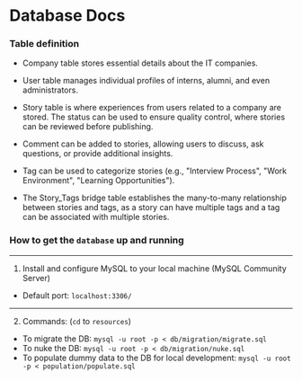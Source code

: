 # Database Docs

### Table definition

- Company table stores essential details about the IT companies.

- User table manages individual profiles of interns, alumni, and even administrators.

- Story table is where experiences from users related to a company are stored. The status can be used to ensure quality control, where stories can be reviewed before publishing.

- Comment can be added to stories, allowing users to discuss, ask questions, or provide additional insights.

- Tag can be used to categorize stories (e.g., "Interview Process", "Work Environment", "Learning Opportunities").

- The Story_Tags bridge table establishes the many-to-many relationship between stories and tags, as a story can have multiple tags and a tag can be associated with multiple stories.

### How to get the `database` up and running
---
1. Install and configure MySQL to your local machine (MySQL Community Server)

- Default port: `localhost:3306/`
---
2. Commands:
(`cd` to `resources`)

- To migrate the DB: `mysql -u root -p < db/migration/migrate.sql`
- To nuke the DB: `mysql -u root -p < db/migration/nuke.sql`
- To populate dummy data to the DB for local development: `mysql -u root -p < population/populate.sql`
